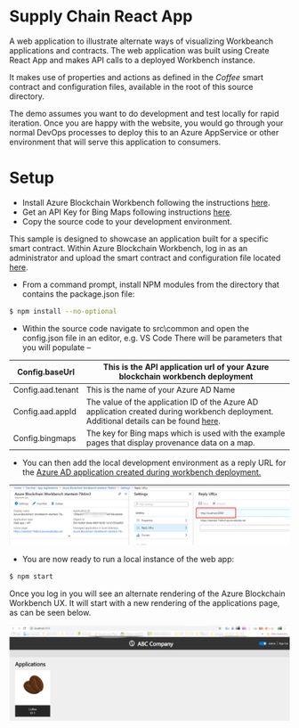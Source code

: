 # Supply Chain React App

A web application to illustrate alternate ways of visualizing Workbeanch
applications and contracts. The web application was built using Create React App
and makes API calls to a deployed Workbench instance.

It makes use of properties and actions as defined in the *Coffee* smart contract
and configuration files, available in the root of this source directory.

The demo assumes you want to do development and test locally for rapid
iteration. Once you are happy with the website, you would go through your normal
DevOps processes to deploy this to an Azure AppService or other environment that
will serve this application to consumers.

# Setup

- Install Azure Blockchain Workbench following the instructions
[here](https://docs.microsoft.com/en-us/azure/blockchain/workbench/deploy).
- Get an API Key for Bing Maps following instructions
[here](https://www.bingmapsportal.com/).
- Copy the source code to your development environment.

This sample is designed to showcase an application built for a specific smart
contract. Within Azure Blockchain Workbench, log in as an administrator and
upload the smart contract and configuration file located
[here](https://github.com/Azure-Samples/blockchain-devkit/tree/master/connect/web/workbench/custom-ux-sample/smart_contracts).

- From a command prompt, install NPM modules from the directory that contains the
package.json file:
```bash
$ npm install --no-optional
```
- Within the source code navigate to src\\common and open the config.json file in
an editor, e.g. VS Code There will be parameters that you will populate –

| Config.baseUrl    | This is the API application url of your Azure blockchain workbench deployment                                                                                                                                                              |
|-------------------|--------------------------------------------------------------------------------------------------------------------------------------------------------------------------------------------------------------------------------------------|
| Config.aad.tenant | This is the name of your Azure AD Name                                                                                                                                                                                                     |
| Config.aad.appId  | The value of the application ID of the Azure AD application created during workbench deployment. Additional details can be found [here](https://docs.microsoft.com/en-us/azure/blockchain/workbench/deploy#azure-ad-configuration-script). |
| Config.bingmaps   | The key for Bing maps which is used with the example pages that display provenance data on a map.                                                                                                                                          |

- You can then add the local development environment as a reply URL for the [Azure
AD application created during workbench
deployment.](https://docs.microsoft.com/en-us/azure/blockchain/workbench/deploy#azure-ad-configuration-script)

![](media/3fe11282c9393a7fd534c41ff4fa29d7.png)

- You are now ready to run a local instance of the web app:
```bash
$ npm start
```
Once you log in you will see an alternate rendering of the Azure Blockchain Workbench UX. It will start with a new rendering of the applications page, as can be seen below.

![](media/83cdfd3ea4c4b5bfb3cf5bd90855fa76.png)
